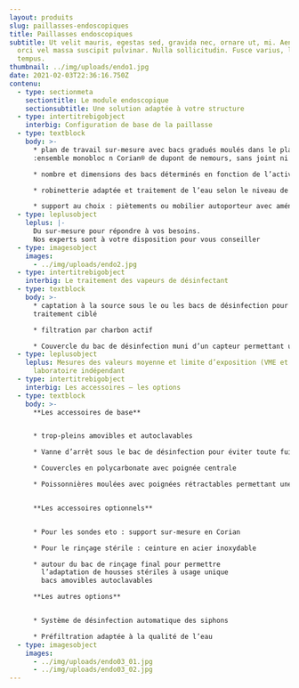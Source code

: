 ```yaml
---
layout: produits
slug: paillasses-endoscopiques
title: Paillasses endoscopiques
subtitle: Ut velit mauris, egestas sed, gravida nec, ornare ut, mi. Aenean ut
  orci vel massa suscipit pulvinar. Nulla sollicitudin. Fusce varius, ligula non
  tempus.
thumbnail: ../img/uploads/endo1.jpg
date: 2021-02-03T22:36:16.750Z
contenu:
  - type: sectionmeta
    sectiontitle: Le module endoscopique
    sectionsubtitle: Une solution adaptée à votre structure
  - type: intertitrebigobject
    interbig: Configuration de base de la paillasse
  - type: textblock
    body: >-
      * plan de travail sur-mesure avec bacs gradués moulés dans le plan
      :ensemble monobloc n Corian® de dupont de nemours, sans joint ni angle vif

      * nombre et dimensions des bacs déterminés en fonction de l’activité

      * robinetterie adaptée et traitement de l’eau selon le niveau de désinfection requis

      * support au choix : piètements ou mobilier autoporteur avec aménagements sur-mesure
  - type: leplusobject
    leplus: |-
      Du sur-mesure pour répondre à vos besoins.
      Nos experts sont à votre disposition pour vous conseiller
  - type: imagesobject
    images:
      - ../img/uploads/endo2.jpg
  - type: intertitrebigobject
    interbig: Le traitement des vapeurs de désinfectant
  - type: textblock
    body: >-
      * captation à la source sous le ou les bacs de désinfection pour un
      traitement ciblé

      * filtration par charbon actif

      * Couvercle du bac de désinfection muni d’un capteur permettant un ajustement automatique de la vitesse d’extraction.
  - type: leplusobject
    leplus: Mesures des valeurs moyenne et limite d’exposition (VME et VLE) par un
      laboratoire indépendant
  - type: intertitrebigobject
    interbig: Les accessoires – les options
  - type: textblock
    body: >-
      **Les accessoires de base**


      * trop-pleins amovibles et autoclavables

      * Vanne d’arrêt sous le bac de désinfection pour éviter toute fuite accidentelle du produit

      * Couvercles en polycarbonate avec poignée centrale

      * Poissonnières moulées avec poignées rétractables permettant une immersion totale, pour le transport en toute sécurité des endoscopes de bac en bac


      **Les accessoires optionnels**


      * Pour les sondes eto : support sur-mesure en Corian

      * Pour le rinçage stérile : ceinture en acier inoxydable

      * autour du bac de rinçage final pour permettre
        l’adaptation de housses stériles à usage unique
        bacs amovibles autoclavables

      **Les autres options**


      * Système de désinfection automatique des siphons

      * Préfiltration adaptée à la qualité de l’eau
  - type: imagesobject
    images:
      - ../img/uploads/endo03_01.jpg
      - ../img/uploads/endo03_02.jpg
---
```

